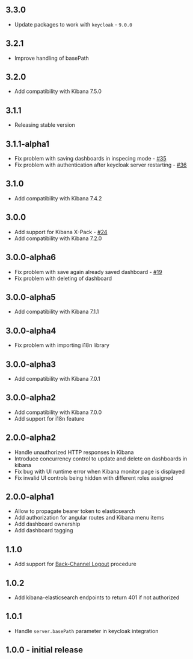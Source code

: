 ## 3.3.0
* Update packages to work with `keycloak` - `9.0.0`

## 3.2.1
* Improve handling of basePath

## 3.2.0
* Add compatibility with Kibana 7.5.0

## 3.1.1
* Releasing stable version

## 3.1.1-alpha1
* Fix problem with saving dashboards in inspecing mode - [#35](https://github.com/novomatic-tech/keycloak-kibana/pull/35)
* Fix problem with authentication after keycloak server restarting - [#36](https://github.com/novomatic-tech/keycloak-kibana/pull/36)

## 3.1.0
* Add compatibility with Kibana 7.4.2

## 3.0.0
* Add support for Kibana X-Pack - [#24](https://github.com/novomatic-tech/keycloak-kibana/pull/24)
* Add compatibility with Kibana 7.2.0

## 3.0.0-alpha6
* Fix problem with save again already saved dashboard - [#19](https://github.com/novomatic-tech/keycloak-kibana/issues/19)
* Fix problem with deleting of dashboard

## 3.0.0-alpha5
* Add compatibility with Kibana 7.1.1

## 3.0.0-alpha4
* Fix problem with importing i18n library

## 3.0.0-alpha3
* Add compatibility with Kibana 7.0.1

## 3.0.0-alpha2

* Add compatibility with Kibana 7.0.0
* Add support for i18n feature

## 2.0.0-alpha2

* Handle unauthorized HTTP responses in Kibana
* Introduce concurrency control to update and delete on dashboards in kibana
* Fix bug with UI runtime error when Kibana monitor page is displayed
* Fix invalid UI controls being hidden with different roles assigned

## 2.0.0-alpha1

* Allow to propagate bearer token to elasticsearch
* Add authorization for angular routes and Kibana menu items
* Add dashboard ownership
* Add dashboard tagging

## 1.1.0

* Add support for [Back-Channel Logout](https://openid.net/specs/openid-connect-backchannel-1_0.html) procedure

## 1.0.2

* Add kibana-elasticsearch endpoints to return 401 if not authorized

## 1.0.1

* Handle ``server.basePath`` parameter in keycloak integration

## 1.0.0 - initial release